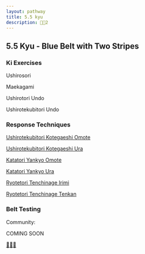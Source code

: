 ```yaml
---
layout: pathway
title: 5.5 kyu
description: 🥋🔵2
---
```


## 5.5 Kyu - Blue Belt with Two Stripes

### Ki Exercises

Ushirosori

Maekagami

Ushirotori Undo

Ushirotekubitori Undo

### Response Techniques

[Ushirotekubitori Kotegaeshi Omote](https://www.youtube.com/watch?v=zAijb-HjQbQ)

[Ushirotekubitori Kotegaeshi Ura](https://www.youtube.com/watch?v=N_kRtFufNcU)

[Katatori Yankyo Omote](https://www.youtube.com/watch?v=xWzQUVXXzRc)

[Katatori Yankyo Ura](https://www.youtube.com/watch?v=QFA0ehyYwQU)

[Ryotetori Tenchinage Irimi](https://www.youtube.com/watch?v=3tOU_BpoB7I)

[Ryotetori Tenchinage Tenkan](https://www.youtube.com/watch?v=PaYM_NMVp7Y)

### Belt Testing

Community:

COMING SOON

[🌿🌀🎨](https://link.basil.one)

